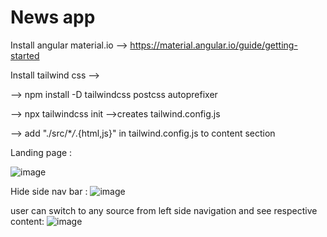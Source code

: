 # News app

Install angular material.io --> https://material.angular.io/guide/getting-started

Install tailwind css -->

--> npm install -D tailwindcss postcss autoprefixer

--> npx tailwindcss init -->creates tailwind.config.js

--> add "./src/\*_/_.{html,js}" in tailwind.config.js to content section

Landing page :

![image](https://user-images.githubusercontent.com/107784718/228229750-e674ad4e-0830-4056-b9ff-2c63cb91995d.png)

Hide side nav bar :
![image](https://user-images.githubusercontent.com/107784718/228229809-b14a5a92-6c22-4f58-9350-dc2b0e8853aa.png)

user can switch to any source from left side navigation and see respective content:
![image](https://user-images.githubusercontent.com/107784718/228230108-d423cbd2-1050-4e3e-a3bf-2a5c7721b2d1.png)

